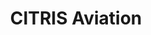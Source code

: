 ---
layout: post
title: CITRIS Aviation
description:  As a member of one of four teams selected from the University of California’s CITRIS campuses to advance to Phase 2 of the 2024–25 CITRIS Aviation Prize, I contributed to designing an innovative air operations system for UC air mobility. Focused on integrating electric Vertical Takeoff and Landing (eVTOL) solutions into campus transportation networks, I developed optimized flight paths, schedules, and cost functions to enhance efficiency and safety. I simulated weather dynamics, and traffic data, aligning with the competition’s goal of seamless campus interconnectivity. This work, part of a multiyear effort to revolutionize intercampus travel, culminated in a detailed design presentation for final review at NASA Ames in spring 2025.
skills: 
- Flight path optimization
- Scheduling and cost function development
- SUMO traffic modeling
- Weather dynamics simulation
- eVTOL flight performance analysis
- Data analysis and visualization
- Collaborative design and presentation
main-image: /FlightMap.png 
---